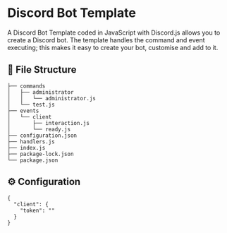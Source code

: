 # Discord Bot Template

A Discord Bot Template coded in JavaScript with Discord.js allows you to create a Discord bot. The template handles the command and event executing; this makes it easy to create your bot, customise and add to it.

## 📁 File Structure

```
├── commands
│   ├── administrator
│   │   └── administrator.js
│   └── test.js
├── events
│   └── client
│       ├── interaction.js
│       └── ready.js
├── configuration.json
├── handlers.js
├── index.js
├── package-lock.json
└── package.json
```

## ⚙️ Configuration

```
{
  "client": {
    "token": ""
  }
}
```
